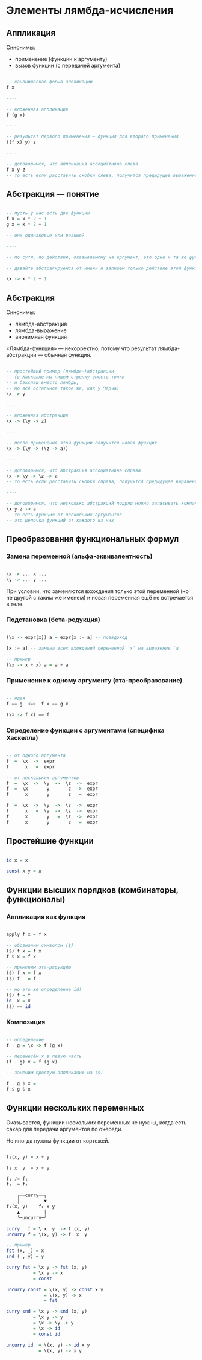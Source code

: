 # Элементы лямбда-исчисления

## Аппликация

Синонимы:
- применение (функции к аргументу)
- вызов функции (с передачей аргумента)

```haskell

-- каноническая форма аппликации
f x

----

-- вложенная аппликация
f (g x)

----

-- результат первого применения — функция для второго применения
((f x) y) z

----

-- договоримся, что аппликация ассоциативна слева
f x y z
-- то есть если расставить скобки слева, получится предыдущее выражение

```

## Абстракция — понятие

```haskell

-- пусть у нас есть две функции
f x = x * 2 + 1
g x = x * 2 + 1

-- они одинаковые или разные?

----

-- по сути, по действию, оказываемому на аргумент, это одна и та же функция

-- давайте абстрагируемся от имени и запишем только действие этой функции

\x -> x * 2 + 1

```

## Абстракция

Синонимы:
- лямбда-абстракция
- лямбда-выражение
- анонимная функция

«Лямбда-функция» — некорректно,
потому что результат лямбда-абстракции — обычная функция.

```haskell

-- простейший пример (лямбда-)абстракции
-- (в Хаскелле мы пишем стрелку вместо точки
-- и бэкслэш вместо лямбды,
-- но всё остальное такое же, как у Чёрча)
\x -> y

----

-- вложенная абстракция
\x -> (\y -> z)

----

-- после применения этой функции получится новая функция
\x -> (\y -> (\z -> a))

----

-- договоримся, что абстракция ассоциативна справа
\x -> \y -> \z -> a
-- то есть если расставить скобки справа, получится предыдущее выражение

----

-- договоримся, что несколько абстракций подряд можно записывать компактно
\x y z -> a
-- то есть функция от нескольких аргументов —
-- это цепочка функций от каждого из них

```

## Преобразования функциональных формул

### Замена переменной (альфа-эквивалентность)

```haskell

\x -> ... x ...
\y -> ... y ...

```

При условии, что заменяются вхождения только этой переменной
(но не другой с таким же именем) и новая переменная ещё не встречается в теле.

### Подстановка (бета-редукция)

```haskell

(\x -> expr[x]) a = expr[x := a] -- псевдокод

[x := a] -- замена всех вхождений переменной `x` на выражение `a`

-- пример
(\x -> x + x) a = a + a

```

### Применение к одному аргументу (эта-преобразование)

```haskell

-- идея
f == g  <=>  f x == g x

(\x -> f x) == f

```

### Определение функции с аргументами (специфика Хаскелла)

```haskell

-- от одного аргумента
f  =  \x  ->  expr
f      x   =  expr

-- от нескольких аргументов
f  =  \x  ->  \y  ->  \z  ->  expr
f  =  \x       y       z  ->  expr
f      x       y       z   =  expr

f  =  \x  ->  \y  ->  \z  ->  expr
f      x   =  \y  ->  \z  ->  expr
f      x       y   =  \z  ->  expr
f      x       y       z   =  expr

```

## Простейшие функции

```haskell

id x = x

const x y = x

```

## Функции высших порядков (комбинаторы, функционалы)

### Аппликация как функция

```haskell

apply f x = f x

-- обозначим символом ($)
($) f x = f x
f $ x = f x

-- применим эта-редукцию
($) f x = f x
($) f   = f

-- но это же определение id!
($) f = f
id  x = x
($) == id

```

### Композиция

```haskell

-- определение
f . g = \x -> f (g x)

-- перенесём x в левую часть
(f . g) x = f (g x)

-- заменим простую аппликацию на ($)

f . g $ x =
f $ g $ x

```

## Функции нескольких переменных

Оказывается, функции нескольких переменных не нужны,
когда есть сахар для передачи аргументов по очереди.

Но иногда нужны функции от кортежей.

```haskell

f₁(x, y) = x + y

f₂ x  y  = x + y

f₁ /= f₂
f₁  ≈ f₂

    ╭──curry──╮
    │         ▼
f₁(x, y)    f₂ x y
    ▲         │
    ╰─uncurry─╯

curry   f = \ x  y  -> f (x, y)
uncurry f = \(x, y) -> f  x  y

-- пример
fst (x, _) = x
snd (_, y) = y

curry fst = \x y -> fst (x, y)
          = \x y -> x
          = const

uncurry const = \(x, y) -> const x y
              = \(x, y) -> x
              = fst

curry snd = \x y -> snd (x, y)
          = \x y -> y
          = \x -> \y -> y
          = \x -> id
          = const id

uncurry id  = \(x, y) -> id x y
            = \(x, y) -> x y

```
